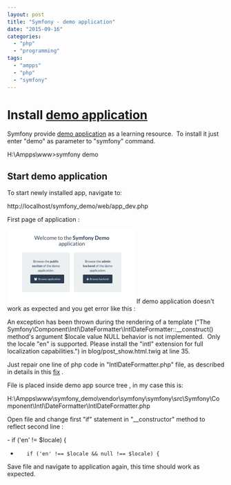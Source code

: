 ```yaml
---
layout: post
title: "Symfony - demo application"
date: "2015-09-16"
categories: 
  - "php"
  - "programming"
tags: 
  - "ampps"
  - "php"
  - "symfony"
---
```


# Install [demo application](http://symfony.com/blog/introducing-the-symfony-demo-application)

Symfony provide [demo application](http://symfony.com/blog/introducing-the-symfony-demo-application) as a learning resource.  To install it just enter "demo" as parameter to "symfony" command.

H:\\Ampps\\www>symfony demo

## Start demo application

To start newly installed app, navigate to:

http://localhost/symfony\_demo/web/app\_dev.php

First page of application :

[![2015-09-16 21_53_17-Symfony Demo application](assets/images/2015-09-16-21_53_17-Symfony-Demo-application-300x173.png)](http://bisaga.com/blog/wp-content/uploads/2015/09/2015-09-16-21_53_17-Symfony-Demo-application.png)If demo application doesn't work as expected and you get error like this :

An exception has been thrown during the rendering of a template ("The Symfony\\Component\\Intl\\DateFormatter\\IntlDateFormatter::\_\_construct() method's argument $locale value NULL behavior is not implemented.  Only the locale "en" is supported. Please install the "intl" extension for full localization capabilities.") in blog/post\_show.html.twig at line 35.

Just repair one line of php code in "IntlDateFormatter.php" file, as described in details in this [fix](https://github.com/symfony/Intl/commit/4c2983fb9e1ba9a7fbd5940cbab91ee93971bd0e) .

File is placed inside demo app source tree , in my case this is:

H:\\Ampps\\www\\symfony\_demo\\vendor\\symfony\\symfony\\src\\Symfony\\Component\\Intl\\DateFormatter\\IntlDateFormatter.php

Open file and change first "if" statement in "\_\_constructor" method to reflect second line :

\- if ('en' != $locale) {
+        if ('en' !== $locale && null !== $locale) {

Save file and navigate to application again, this time should work as expected.
